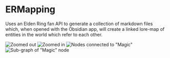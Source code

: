 # ERMapping

Uses an Elden Ring fan API to generate a collection of markdown files which, when opened with the Obsidian app, will create a linked lore-map of entities in the world which refer to each other.

![Zoomed out](https://i.imgur.com/xg3POrn.png)
![Zoomed in](https://i.imgur.com/BSt8j6A.png)
![Nodes connected to "Magic"](https://i.imgur.com/SEDldNN.png)
![Sub-graph of "Magic" node](https://i.imgur.com/mIdR2Ge.png)
